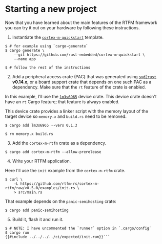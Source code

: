 # Starting a new project

Now that you have learned about the main features of the RTFM framework you can
try it out on your hardware by following these instructions.

1. Instantiate the [`cortex-m-quickstart`] template.

[`cortex-m-quickstart`]: https://github.com/rust-embedded/cortex-m-quickstart#cortex-m-quickstart

``` console
$ # for example using `cargo-generate`
$ cargo generate \
    --git https://github.com/rust-embedded/cortex-m-quickstart \
    --name app

$ # follow the rest of the instructions
```

2. Add a peripheral access crate (PAC) that was generated using [`svd2rust`]
   **v0.14.x**, or a board support crate that depends on one such PAC as a
   dependency. Make sure that the `rt` feature of the crate is enabled.

[`svd2rust`]: https://crates.io/crates/svd2rust

In this example, I'll use the [`lm3s6965`] device crate. This device crate
doesn't have an `rt` Cargo feature; that feature is always enabled.

[`lm3s6965`]: https://crates.io/crates/lm3s6965

This device crate provides a linker script with the memory layout of the target
device so `memory.x` and `build.rs` need to be removed.

``` console
$ cargo add lm3s6965 --vers 0.1.3

$ rm memory.x build.rs
```

3. Add the `cortex-m-rtfm` crate as a dependency.

``` console
$ cargo add cortex-m-rtfm --allow-prerelease
```

4. Write your RTFM application.

Here I'll use the `init` example from the `cortex-m-rtfm` crate.

``` console
$ curl \
    -L https://github.com/rtfm-rs/cortex-m-rtfm/raw/v0.5.0/examples/init.rs \
    > src/main.rs
```

That example depends on the `panic-semihosting` crate:

``` console
$ cargo add panic-semihosting
```

5. Build it, flash it and run it.

``` console
$ # NOTE: I have uncommented the `runner` option in `.cargo/config`
$ cargo run
{{#include ../../../../ci/expected/init.run}}```
